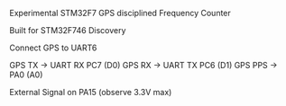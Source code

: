 Experimental STM32F7 GPS disciplined Frequency Counter

Built for STM32F746 Discovery

Connect GPS to UART6

GPS TX -> UART RX PC7 (D0)
GPS RX -> UART TX PC6 (D1)
GPS PPS -> PA0 (A0)

External Signal on PA15 (observe 3.3V max)
